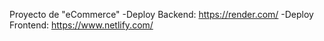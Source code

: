 Proyecto de "eCommerce" 
-Deploy Backend: https://render.com/
-Deploy Frontend: https://www.netlify.com/ 
